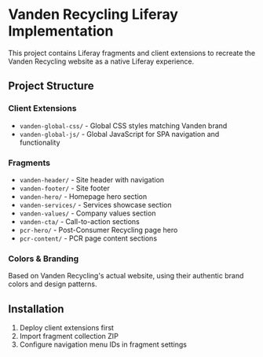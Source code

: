 # Vanden Recycling Liferay Implementation

This project contains Liferay fragments and client extensions to recreate the Vanden Recycling website as a native Liferay experience.

## Project Structure

### Client Extensions
- `vanden-global-css/` - Global CSS styles matching Vanden brand
- `vanden-global-js/` - Global JavaScript for SPA navigation and functionality

### Fragments
- `vanden-header/` - Site header with navigation
- `vanden-footer/` - Site footer
- `vanden-hero/` - Homepage hero section
- `vanden-services/` - Services showcase section
- `vanden-values/` - Company values section
- `vanden-cta/` - Call-to-action sections
- `pcr-hero/` - Post-Consumer Recycling page hero
- `pcr-content/` - PCR page content sections

### Colors & Branding
Based on Vanden Recycling's actual website, using their authentic brand colors and design patterns.

## Installation
1. Deploy client extensions first
2. Import fragment collection ZIP
3. Configure navigation menu IDs in fragment settings